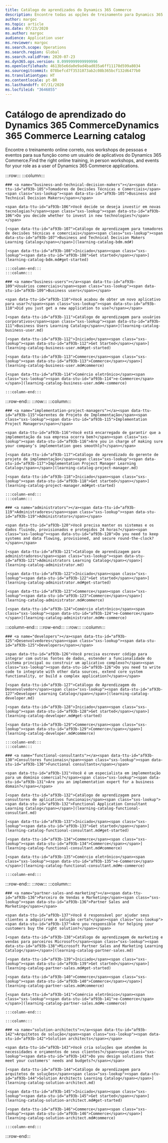 ```yaml
---
title: Catálogo de aprendizados do Dynamics 365 Commerce
description: Encontre todas as opções de treinamento para Dynamics 365 Commerce.
author: margoc
ms.topic: article
ms.date: 07/23/2020
ms.author: margoc
audience: Application user
ms.reviewer: margoc
ms.search.scope: Operations
ms.search.region: Global
ms.search.validFrom: 2020-07-23
ms.dyn365.ops.version: 8.0999999999999996
ms.openlocfilehash: 4613b5e6da0e9ad4bad035a6ff11170d599a8034
ms.sourcegitcommit: 078befcd7f3531073ab2c08b365bcf132d6477b0
ms.translationtype: HT
ms.contentlocale: pt-BR
ms.lasthandoff: 07/31/2020
ms.locfileid: "3646855"
---
```

# <a name="dynamics-365-commerce-learning-catalog"></a><span data-ttu-id="af93b-103">Catálogo de aprendizado do Dynamics 365 Commerce</span><span class="sxs-lookup"><span data-stu-id="af93b-103">Dynamics 365 Commerce Learning catalog</span></span> 

<span data-ttu-id="af93b-104">Encontre o treinamento online correto, nos workshops de pessoas e eventos para sua função como um usuário de aplicativos do Dynamics 365 Commerce.</span><span class="sxs-lookup"><span data-stu-id="af93b-104">Find the right online training, in person workshops, and events for your role as a user of Dynamics 365 Commerce applications.</span></span>

<!-- ![Universal Windows Platform (UWP)](images/platform-uwp.png)  -->  

:::row:::
    :::column:::
<!-- ![Universal Windows Platform (UWP)](images/platform-uwp.png)  -->  

    ### <a name="business-and-technical-decision-makers"></a><span data-ttu-id="af93b-105">Tomadores de Decisões Técnicas e Comerciais</span><span class="sxs-lookup"><span data-stu-id="af93b-105">Business and Technical Decision Makers</span></span>

    <span data-ttu-id="af93b-106">Você decide se deseja investir em novas tecnologias?</span><span class="sxs-lookup"><span data-stu-id="af93b-106">Do you decide whether to invest in new technologies?</span></span> 

    [<span data-ttu-id="af93b-107">Catálogo de aprendizagem para tomadores de decisões técnicas e comerciais</span><span class="sxs-lookup"><span data-stu-id="af93b-107">Business and Technical Decision Makers Learning Catalog</span></span>](learning-catalog-bdm.md#)

    [<span data-ttu-id="af93b-108">Iniciado</span><span class="sxs-lookup"><span data-stu-id="af93b-108">Get started</span></span>](learning-catalog-bdm.md#get-started)

    :::column-end:::
    :::column:::

    ### <a name="business-users"></a><span data-ttu-id="af93b-109">Usuários comerciais</span><span class="sxs-lookup"><span data-stu-id="af93b-109">Business users</span></span>

    <span data-ttu-id="af93b-110">Você acabou de obter um novo aplicativo para usar?</span><span class="sxs-lookup"><span data-stu-id="af93b-110">Did you just get a new application to use?</span></span> 

    [<span data-ttu-id="af93b-111">Catálogo de aprendizagem para usuários corporativos</span><span class="sxs-lookup"><span data-stu-id="af93b-111">Business Users Learning Catalog</span></span>](learning-catalog-business-user.md)

    [<span data-ttu-id="af93b-112">Iniciado</span><span class="sxs-lookup"><span data-stu-id="af93b-112">Get Started</span></span>](learning-catalog-business-user.md#get-started)

    [<span data-ttu-id="af93b-113">Commerce</span><span class="sxs-lookup"><span data-stu-id="af93b-113">Commerce</span></span>](learning-catalog-business-user.md#commerce)

    [<span data-ttu-id="af93b-114">Comércio eletrônico</span><span class="sxs-lookup"><span data-stu-id="af93b-114">e-Commerce</span></span>](learning-catalog-business-user.md#e-commerce)

    :::column-end:::
:::row-end:::
:::row:::
    :::column:::

    ### <a name="implementation-project-managers"></a><span data-ttu-id="af93b-115">Gerentes de Projeto de Implementação</span><span class="sxs-lookup"><span data-stu-id="af93b-115">Implementation Project Managers</span></span>

    <span data-ttu-id="af93b-116">Você está encarregado de garantir que a implementação da sua empresa ocorra bem?</span><span class="sxs-lookup"><span data-stu-id="af93b-116">Are you in charge of making sure your company’s implementation goes smoothly?</span></span>

    [<span data-ttu-id="af93b-117">Catálogo de aprendizado do gerente de projeto de implementação</span><span class="sxs-lookup"><span data-stu-id="af93b-117">Implementation Project Manager Learning Catalog</span></span>](learning-catalog-project-manager.md)

    [<span data-ttu-id="af93b-118">Iniciado</span><span class="sxs-lookup"><span data-stu-id="af93b-118">Get started</span></span>](learning-catalog-project-manager.md#get-started)

    :::column-end:::
    :::column:::

    ### <a name="administrators"></a><span data-ttu-id="af93b-119">Administradores</span><span class="sxs-lookup"><span data-stu-id="af93b-119">Administrators</span></span>

    <span data-ttu-id="af93b-120">Você precisa manter os sistemas e os dados fluindo, provisionados e protegidos 24 horas?</span><span class="sxs-lookup"><span data-stu-id="af93b-120">Do you need to keep systems and data flowing, provisioned, and secure round-the-clock?</span></span>

    [<span data-ttu-id="af93b-121">Catálogo de aprendizagem para administradores</span><span class="sxs-lookup"><span data-stu-id="af93b-121">Administrators Learning Catalog</span></span>](learning-catalog-administrator.md)

    [<span data-ttu-id="af93b-122">Iniciado</span><span class="sxs-lookup"><span data-stu-id="af93b-122">Get started</span></span>](learning-catalog-administrator.md#get-started)

    [<span data-ttu-id="af93b-123">Commerce</span><span class="sxs-lookup"><span data-stu-id="af93b-123">Commerce</span></span>](learning-catalog-administrator.md#commerce)

    [<span data-ttu-id="af93b-124">Comércio eletrônico</span><span class="sxs-lookup"><span data-stu-id="af93b-124">e-Commerce</span></span>](learning-catalog-administrator.md#e-commerce)

  :::column-end:::
:::row-end:::
:::row:::
    :::column:::

    ### <a name="developers"></a><span data-ttu-id="af93b-125">Desenvolvedores</span><span class="sxs-lookup"><span data-stu-id="af93b-125">Developers</span></span>

    <span data-ttu-id="af93b-126">Você precisa escrever código para integrar com outras fontes de dados, estender a funcionalidade do sistema principal ou construir um aplicativo complexo?</span><span class="sxs-lookup"><span data-stu-id="af93b-126">Do you need to write code to integrate with other data sources, extend core system functionality, or build a complex application?</span></span>

    [<span data-ttu-id="af93b-127">Catálogo de Aprendizagem do Desenvolvedor</span><span class="sxs-lookup"><span data-stu-id="af93b-127">Developer Learning Catalog</span></span>](learning-catalog-developer.md)

    [<span data-ttu-id="af93b-128">Iniciado</span><span class="sxs-lookup"><span data-stu-id="af93b-128">Get started</span></span>](learning-catalog-developer.md#get-started)

    [<span data-ttu-id="af93b-129">Commerce</span><span class="sxs-lookup"><span data-stu-id="af93b-129">Commerce</span></span>](learning-catalog-developer.md#commerce)

    :::column-end:::
    :::column:::

    ### <a name="functional-consultants"></a><span data-ttu-id="af93b-130">Consultores funcionais</span><span class="sxs-lookup"><span data-stu-id="af93b-130">Functional consultants</span></span>

    <span data-ttu-id="af93b-131">Você é um especialista em implementação para um domínio comercial?</span><span class="sxs-lookup"><span data-stu-id="af93b-131">Are you an implementation expert for a business domain?</span></span> 

    [<span data-ttu-id="af93b-132">Catálogo de aprendizagem para consultores de aplicativos funcionais</span><span class="sxs-lookup"><span data-stu-id="af93b-132">Functional Application Consultant Learning Catalog</span></span>](learning-catalog-functional-consultant.md)

    [<span data-ttu-id="af93b-133">Iniciado</span><span class="sxs-lookup"><span data-stu-id="af93b-133">Get started</span></span>](learning-catalog-functional-consultant.md#get-started)

    [<span data-ttu-id="af93b-134">Commerce</span><span class="sxs-lookup"><span data-stu-id="af93b-134">Commerce</span></span>](learning-catalog-functional-consultant.md#commerce)

    [<span data-ttu-id="af93b-135">Comércio eletrônico</span><span class="sxs-lookup"><span data-stu-id="af93b-135">e-Commerce</span></span>](learning-catalog-functional-consultant.md#e-commerce)

    :::column-end:::
:::row-end:::
:::row:::
    :::column:::

    ### <a name="partner-sales-and-marketing"></a><span data-ttu-id="af93b-136">Parceiro de Vendas e Marketing</span><span class="sxs-lookup"><span data-stu-id="af93b-136">Partner Sales and Marketing</span></span>

    <span data-ttu-id="af93b-137">Você é responsável por ajudar seus clientes a adquirirem a solução certa?</span><span class="sxs-lookup"><span data-stu-id="af93b-137">Are you responsible for helping your customers buy the right solution?</span></span> 

    [<span data-ttu-id="af93b-138">Catálogo de aprendizagem de marketing e vendas para parceiros Microsoft</span><span class="sxs-lookup"><span data-stu-id="af93b-138">Microsoft Partner Sales and Marketing Learning Catalog</span></span>](learning-catalog-partner-sales.md)

    [<span data-ttu-id="af93b-139">Iniciado</span><span class="sxs-lookup"><span data-stu-id="af93b-139">Get started</span></span>](learning-catalog-partner-sales.md#get-started)

    [<span data-ttu-id="af93b-140">Commerce</span><span class="sxs-lookup"><span data-stu-id="af93b-140">Commerce</span></span>](learning-catalog-partner-sales.md#commerce)

    [<span data-ttu-id="af93b-141">Comércio eletrônico</span><span class="sxs-lookup"><span data-stu-id="af93b-141">e-Commerce</span></span>](learning-catalog-partner-sales.md#e-commerce)

    :::column-end:::

    :::column:::

    ### <a name="solution-architects"></a><span data-ttu-id="af93b-142">Arquitetos de solução</span><span class="sxs-lookup"><span data-stu-id="af93b-142">Solution architects</span></span>

    <span data-ttu-id="af93b-143">Você cria soluções que atendem às necessidades e orçamentos de seus clientes?</span><span class="sxs-lookup"><span data-stu-id="af93b-143">Do you design solutions that meet your customers' needs and budgets?</span></span>

    [<span data-ttu-id="af93b-144">Catálogo de aprendizagem para arquitetos de soluções</span><span class="sxs-lookup"><span data-stu-id="af93b-144">Solution Architects Learning Catalog</span></span>](learning-catalog-solution-architect.md)

    [<span data-ttu-id="af93b-145">Iniciado</span><span class="sxs-lookup"><span data-stu-id="af93b-145">Get started</span></span>](learning-catalog-solution-architect.md#get-started)

    [<span data-ttu-id="af93b-146">Commerce</span><span class="sxs-lookup"><span data-stu-id="af93b-146">Commerce</span></span>](learning-catalog-solution-architect.md#commerce)

    :::column-end:::
:::row-end:::
